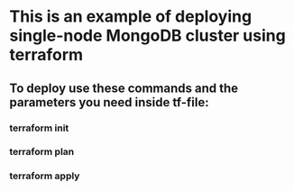 # This is an example of deploying single-node MongoDB cluster using terraform
## To deploy use these commands and the parameters you need inside tf-file: 
### terraform init
### terraform plan
### terraform apply
